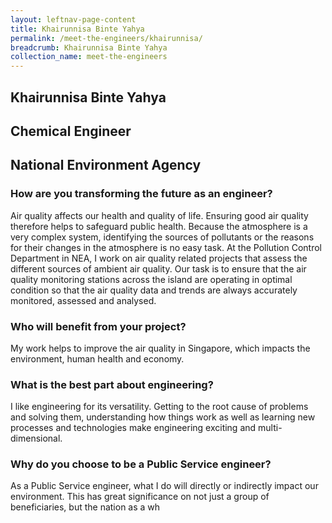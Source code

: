 ```yaml
---
layout: leftnav-page-content
title: Khairunnisa Binte Yahya
permalink: /meet-the-engineers/khairunnisa/
breadcrumb: Khairunnisa Binte Yahya
collection_name: meet-the-engineers
---
```


## Khairunnisa Binte Yahya
## Chemical Engineer
## National Environment Agency

### How are you transforming the future as an engineer?
Air quality affects our health and quality of life. Ensuring good air quality therefore helps to safeguard public health. Because the atmosphere is a very complex system, identifying the sources of pollutants or the reasons for their changes in the atmosphere is no easy task. At the Pollution Control Department in NEA, I work on air quality related projects that assess the different sources of ambient air quality. Our task is to ensure that the air quality monitoring stations across the island are operating in optimal condition so that the air quality data and trends are always accurately monitored, assessed and analysed.

### Who will benefit from your project?
My work helps to improve the air quality in Singapore, which impacts the environment, human health and economy.

### What is the best part about engineering?
I like engineering for its versatility. Getting to the root cause of problems and solving them, understanding how things work as well as learning new processes and technologies make engineering exciting and multi-dimensional.

### Why do you choose to be a Public Service engineer?
As a Public Service engineer, what I do will directly or indirectly impact our environment. This has great significance on not just a group of beneficiaries, but the nation as a wh
